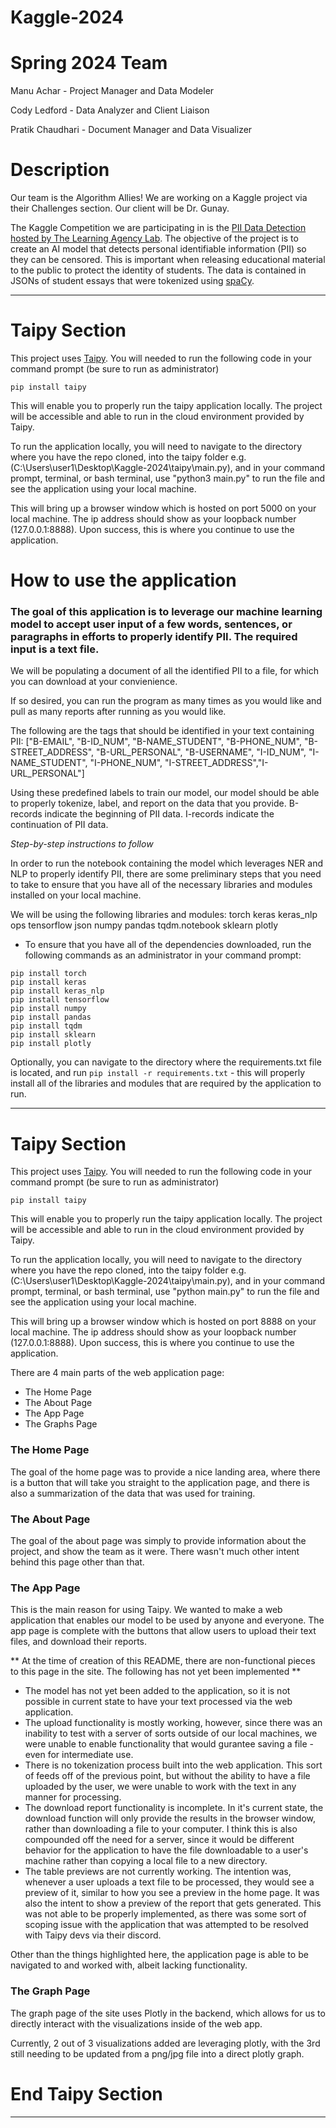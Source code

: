 # Kaggle-2024

# Spring 2024 Team
Manu Achar - Project Manager and Data Modeler

Cody Ledford - Data Analyzer and Client Liaison

Pratik Chaudhari - Document Manager and Data Visualizer

# Description
Our team is the Algorithm Allies! We are working on a Kaggle project via their Challenges section. Our client will be Dr. Gunay.

The Kaggle Competition we are participating in is the [PII Data Detection hosted by The Learning Agency Lab](https://www.kaggle.com/competitions/pii-detection-removal-from-educational-data/overview). The objective of the project is to create an AI model that detects personal identifiable information (PII) so they can be censored. This is important when releasing educational material to the public to protect the identity of students. The data is contained in JSONs of student essays that were tokenized using [spaCy](https://spacy.io/).

---
# Taipy Section

This project uses [Taipy](https://www.taipy.io/). You will needed to run the following code in your command prompt (be sure to run as administrator) 
```
pip install taipy
```

This will enable you to properly run the taipy application locally. The project will be accessible and able to run in the cloud environment provided by Taipy. 

To run the application locally, you will need to navigate to the directory where you have the repo cloned, into the taipy folder e.g.(C:\Users\user1\Desktop\Kaggle-2024\taipy\main.py), and in your command prompt, terminal, or bash terminal, use "python3 main.py" to run the file and see the application using your local machine.

This will bring up a browser window which is hosted on port 5000 on your local machine. The ip address should show as your loopback number (127.0.0.1:8888). Upon success, this is where you continue to use the application. 

# How to use the application

### The goal of this application is to leverage our machine learning model to accept user input of a few words, sentences, or paragraphs in efforts to properly identify PII. The required input is a text file.

We will be populating a document of all the identified PII to a file, for which you can download at your convienience.

If so desired, you can run the program as many times as you would like and pull as many reports after running as you would like.

The following are the tags that should be identified in your text containing PII: ["B-EMAIL", "B-ID_NUM", "B-NAME_STUDENT", "B-PHONE_NUM",
              "B-STREET_ADDRESS", "B-URL_PERSONAL", "B-USERNAME",
              "I-ID_NUM", "I-NAME_STUDENT", "I-PHONE_NUM",
              "I-STREET_ADDRESS","I-URL_PERSONAL"]

Using these predefined labels to train our model, our model should be able to properly tokenize, label, and report on the data that you provide. B-records indicate the beginning of PII data. I-records indicate the continuation of PII data.

*Step-by-step instructions to follow*

In order to run the notebook containing the model which leverages NER and NLP to properly identify PII, there are some preliminary steps that you need to take to ensure that you have all of the necessary libraries and modules installed on your local machine.


We will be using the following libraries and modules:
torch
keras
keras_nlp
ops
tensorflow
json
numpy
pandas
tqdm.notebook
sklearn
plotly

- To ensure that you have all of the dependencies downloaded, run the following commands as an administrator in your command prompt:

```
pip install torch
pip install keras
pip install keras_nlp
pip install tensorflow
pip install numpy
pip install pandas
pip install tqdm
pip install sklearn
pip install plotly
```

Optionally, you can navigate to the directory where the requirements.txt file is located, and run ```pip install -r requirements.txt``` - this will properly install all of the libraries and modules that are required by the application to run.

---

# Taipy Section

This project uses [Taipy](https://www.taipy.io/). You will needed to run the following code in your command prompt (be sure to run as administrator) 

```
pip install taipy
```

This will enable you to properly run the taipy application locally. The project will be accessible and able to run in the cloud environment provided by Taipy. 

To run the application locally, you will need to navigate to the directory where you have the repo cloned, into the taipy folder e.g.(C:\Users\user1\Desktop\Kaggle-2024\taipy\main.py), and in your command prompt, terminal, or bash terminal, use "python main.py" to run the file and see the application using your local machine.

This will bring up a browser window which is hosted on port 8888 on your local machine. The ip address should show as your loopback number (127.0.0.1:8888). Upon success, this is where you continue to use the application. 

There are 4 main parts of the web application page:
- The Home Page
- The About Page
- The App Page
- The Graphs Page

### The Home Page
The goal of the home page was to provide a nice landing area, where there is a button that will take you straight to the application page, and there is also a summarization of the data that was used for training.

### The About Page
The goal of the about page was simply to provide information about the project, and show the team as it were. There wasn't much other intent behind this page other than that.

### The App Page
This is the main reason for using Taipy. We wanted to make a web application that enables our model to be used by anyone and everyone. The app page is complete with the buttons that allow users to upload their text files, and download their reports.

** At the time of creation of this README, there are non-functional pieces to this page in the site. The following has not yet been implemented **
 - The model has not yet been added to the application, so it is not possible in current state to have your text processed via the web application.
 - The upload functionality is mostly working, however, since there was an inability to test with a server of sorts outside of our local machines, we were unable to enable functionality that would gurantee saving a file - even for intermediate use.
 - There is no tokenization process built into the web application. This sort of feeds off of the previous point, but without the ability to have a file uploaded by the user, we were unable to work with the text in any manner for processing.
 - The download report functionality is incomplete. In it's current state, the download function will only provide the results in the browser window, rather than downloading a file to your computer. I think this is also compounded off the need for a server, since it would be different behavior for the application to have the file downloadable to a user's machine rather than copying a local file to a new directory.
 - The table previews are not currently working. The intention was, whenever a user uploads a text file to be processed, they would see a preview of it, similar to how you see a preview in the home page. It was also the intent to show a preview of the report that gets generated. This was not able to be properly implemented, as there was some sort of scoping issue with the application that was attempted to be resolved with Taipy devs via their discord.

 Other than the things highlighted here, the application page is able to be navigated to and worked with, albeit lacking functionality.

 ### The Graph Page
 The graph page of the site uses Plotly in the backend, which allows for us to directly interact with the visualizations inside of the web app. 

 Currently, 2 out of 3 visualizations added are leveraging plotly, with the 3rd still needing to be updated from a png/jpg file into a direct plotly graph.

 # End Taipy Section
 ---